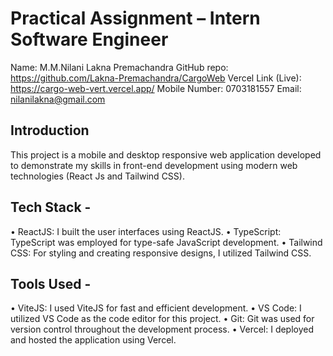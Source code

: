 # Practical Assignment – Intern Software Engineer 

Name: M.M.Nilani Lakna Premachandra 
GitHub repo: https://github.com/Lakna-Premachandra/CargoWeb 
Vercel Link (Live): https://cargo-web-vert.vercel.app/ 
Mobile Number: 0703181557
Email: nilanilakna@gmail.com

## Introduction
This project is a mobile and desktop responsive web application developed to demonstrate my skills in front-end development using modern web technologies (React Js and Tailwind CSS). 

## Tech Stack -
•	ReactJS: I built the user interfaces using ReactJS.
•	TypeScript: TypeScript was employed for type-safe JavaScript development.
•	Tailwind CSS: For styling and creating responsive designs, I utilized Tailwind CSS.

## Tools Used -
•	ViteJS: I used ViteJS for fast and efficient development.
•	VS Code: I utilized VS Code as the code editor for this project.
•	Git: Git was used for version control throughout the development process.
•	Vercel: I deployed and hosted the application using Vercel.




